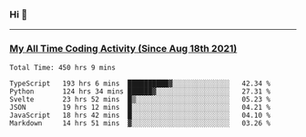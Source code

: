 ### Hi 🙂

---

### <a href="https://wakatime.com/@Eroxl">My All Time Coding Activity (Since Aug 18th 2021)</a>
<!--START_SECTION:waka-->

```text
Total Time: 450 hrs 9 mins

TypeScript   193 hrs 6 mins  ██████████▓░░░░░░░░░░░░░░   42.34 %
Python       124 hrs 34 mins ██████▓░░░░░░░░░░░░░░░░░░   27.31 %
Svelte       23 hrs 52 mins  █▒░░░░░░░░░░░░░░░░░░░░░░░   05.23 %
JSON         19 hrs 12 mins  █░░░░░░░░░░░░░░░░░░░░░░░░   04.21 %
JavaScript   18 hrs 42 mins  █░░░░░░░░░░░░░░░░░░░░░░░░   04.10 %
Markdown     14 hrs 51 mins  ▓░░░░░░░░░░░░░░░░░░░░░░░░   03.26 %
```

<!--END_SECTION:waka-->
